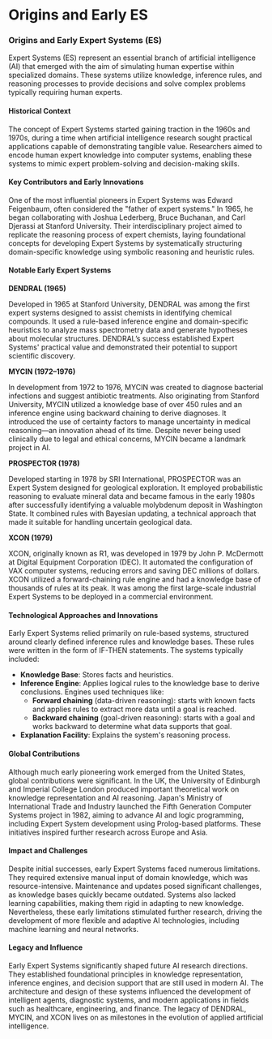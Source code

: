 # Origins and Early ES

### Origins and Early Expert Systems (ES)

Expert Systems (ES) represent an essential branch of artificial intelligence (AI) that emerged with the aim of simulating human expertise within specialized domains. These systems utilize knowledge, inference rules, and reasoning processes to provide decisions and solve complex problems typically requiring human experts.

#### Historical Context

The concept of Expert Systems started gaining traction in the 1960s and 1970s, during a time when artificial intelligence research sought practical applications capable of demonstrating tangible value. Researchers aimed to encode human expert knowledge into computer systems, enabling these systems to mimic expert problem-solving and decision-making skills.

#### Key Contributors and Early Innovations

One of the most influential pioneers in Expert Systems was Edward Feigenbaum, often considered the "father of expert systems." In 1965, he began collaborating with Joshua Lederberg, Bruce Buchanan, and Carl Djerassi at Stanford University. Their interdisciplinary project aimed to replicate the reasoning process of expert chemists, laying foundational concepts for developing Expert Systems by systematically structuring domain-specific knowledge using symbolic reasoning and heuristic rules.

#### Notable Early Expert Systems

**DENDRAL (1965)**

Developed in 1965 at Stanford University, DENDRAL was among the first expert systems designed to assist chemists in identifying chemical compounds. It used a rule-based inference engine and domain-specific heuristics to analyze mass spectrometry data and generate hypotheses about molecular structures. DENDRAL’s success established Expert Systems' practical value and demonstrated their potential to support scientific discovery.

**MYCIN (1972–1976)**

In development from 1972 to 1976, MYCIN was created to diagnose bacterial infections and suggest antibiotic treatments. Also originating from Stanford University, MYCIN utilized a knowledge base of over 450 rules and an inference engine using backward chaining to derive diagnoses. It introduced the use of certainty factors to manage uncertainty in medical reasoning—an innovation ahead of its time. Despite never being used clinically due to legal and ethical concerns, MYCIN became a landmark project in AI.

**PROSPECTOR (1978)**

Developed starting in 1978 by SRI International, PROSPECTOR was an Expert System designed for geological exploration. It employed probabilistic reasoning to evaluate mineral data and became famous in the early 1980s after successfully identifying a valuable molybdenum deposit in Washington State. It combined rules with Bayesian updating, a technical approach that made it suitable for handling uncertain geological data.

**XCON (1979)**

XCON, originally known as R1, was developed in 1979 by John P. McDermott at Digital Equipment Corporation (DEC). It automated the configuration of VAX computer systems, reducing errors and saving DEC millions of dollars. XCON utilized a forward-chaining rule engine and had a knowledge base of thousands of rules at its peak. It was among the first large-scale industrial Expert Systems to be deployed in a commercial environment.

#### Technological Approaches and Innovations

Early Expert Systems relied primarily on rule-based systems, structured around clearly defined inference rules and knowledge bases. These rules were written in the form of IF-THEN statements. The systems typically included:

* **Knowledge Base**: Stores facts and heuristics.
* **Inference Engine**: Applies logical rules to the knowledge base to derive conclusions. Engines used techniques like:
  * **Forward chaining** (data-driven reasoning): starts with known facts and applies rules to extract more data until a goal is reached.
  * **Backward chaining** (goal-driven reasoning): starts with a goal and works backward to determine what data supports that goal.
* **Explanation Facility**: Explains the system's reasoning process.

#### Global Contributions

Although much early pioneering work emerged from the United States, global contributions were significant. In the UK, the University of Edinburgh and Imperial College London produced important theoretical work on knowledge representation and AI reasoning. Japan's Ministry of International Trade and Industry launched the Fifth Generation Computer Systems project in 1982, aiming to advance AI and logic programming, including Expert System development using Prolog-based platforms. These initiatives inspired further research across Europe and Asia.

#### Impact and Challenges

Despite initial successes, early Expert Systems faced numerous limitations. They required extensive manual input of domain knowledge, which was resource-intensive. Maintenance and updates posed significant challenges, as knowledge bases quickly became outdated. Systems also lacked learning capabilities, making them rigid in adapting to new knowledge. Nevertheless, these early limitations stimulated further research, driving the development of more flexible and adaptive AI technologies, including machine learning and neural networks.

#### Legacy and Influence

Early Expert Systems significantly shaped future AI research directions. They established foundational principles in knowledge representation, inference engines, and decision support that are still used in modern AI. The architecture and design of these systems influenced the development of intelligent agents, diagnostic systems, and modern applications in fields such as healthcare, engineering, and finance. The legacy of DENDRAL, MYCIN, and XCON lives on as milestones in the evolution of applied artificial intelligence.

